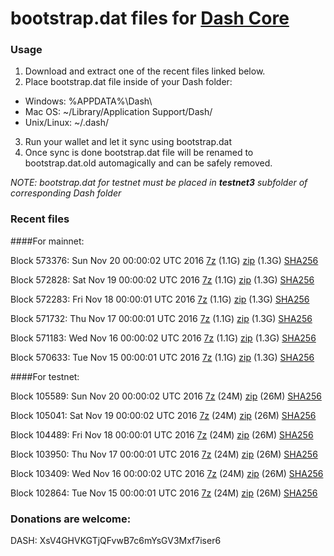 # bootstrap.dat files for [Dash Core](https://www.dash.org)

### Usage

1. Download and extract one of the recent files linked below.
2. Place bootstrap.dat file inside of your Dash folder:
 - Windows: %APPDATA%\Dash\
 - Mac OS: ~/Library/Application Support/Dash/
 - Unix/Linux: ~/.dash/
3. Run your wallet and let it sync using bootstrap.dat
4. Once sync is done bootstrap.dat file will be renamed to bootstrap.dat.old automagically and can be safely removed.

_NOTE: bootstrap.dat for testnet must be placed in **testnet3** subfolder of corresponding Dash folder_

### Recent files

####For mainnet:

Block 573376: Sun Nov 20 00:00:02 UTC 2016 [7z](https://transfer.sh/zcV6p/bootstrap.dat.20161120.7z) (1.1G) [zip](https://transfer.sh/a86by/bootstrap.dat.20161120.zip) (1.3G) [SHA256](https://transfer.sh/DZ63h/sha256.txt)

Block 572828: Sat Nov 19 00:00:02 UTC 2016 [7z](https://transfer.sh/r1HZX/bootstrap.dat.20161119.7z) (1.1G) [zip](https://transfer.sh/TpicL/bootstrap.dat.20161119.zip) (1.3G) [SHA256](https://transfer.sh/F7QFD/sha256.txt)

Block 572283: Fri Nov 18 00:00:01 UTC 2016 [7z](https://transfer.sh/123NnR/bootstrap.dat.20161118.7z) (1.1G) [zip](https://transfer.sh/6Saax/bootstrap.dat.20161118.zip) (1.3G) [SHA256](https://transfer.sh/nOaJZ/sha256.txt)

Block 571732: Thu Nov 17 00:00:01 UTC 2016 [7z](https://transfer.sh/XluPa/bootstrap.dat.20161117.7z) (1.1G) [zip](https://transfer.sh/5fMkK/bootstrap.dat.20161117.zip) (1.3G) [SHA256](https://transfer.sh/10InZ8/sha256.txt)

Block 571183: Wed Nov 16 00:00:02 UTC 2016 [7z](https://transfer.sh/SsQU7/bootstrap.dat.20161116.7z) (1.1G) [zip](https://transfer.sh/jfvD2/bootstrap.dat.20161116.zip) (1.3G) [SHA256](https://transfer.sh/4fexj/sha256.txt)

Block 570633: Tue Nov 15 00:00:01 UTC 2016 [7z](https://transfer.sh/9V68e/bootstrap.dat.20161115.7z) (1.1G) [zip](https://transfer.sh/LX6Dz/bootstrap.dat.20161115.zip) (1.3G) [SHA256](https://transfer.sh/IOVgj/sha256.txt)

####For testnet:

Block 105589: Sun Nov 20 00:00:02 UTC 2016 [7z](https://transfer.sh/117225/bootstrap.dat.20161120.7z) (24M) [zip](https://transfer.sh/8RbEK/bootstrap.dat.20161120.zip) (26M) [SHA256](https://transfer.sh/12xZWG/sha256.txt)

Block 105041: Sat Nov 19 00:00:02 UTC 2016 [7z](https://transfer.sh/SacKT/bootstrap.dat.20161119.7z) (24M) [zip](https://transfer.sh/Wd7uH/bootstrap.dat.20161119.zip) (26M) [SHA256](https://transfer.sh/I48ky/sha256.txt)

Block 104489: Fri Nov 18 00:00:01 UTC 2016 [7z](https://transfer.sh/tHGm8/bootstrap.dat.20161118.7z) (24M) [zip](https://transfer.sh/fygRr/bootstrap.dat.20161118.zip) (26M) [SHA256](https://transfer.sh/97RYx/sha256.txt)

Block 103950: Thu Nov 17 00:00:01 UTC 2016 [7z](https://transfer.sh/15PYdE/bootstrap.dat.20161117.7z) (24M) [zip](https://transfer.sh/13594k/bootstrap.dat.20161117.zip) (26M) [SHA256](https://transfer.sh/W2I0f/sha256.txt)

Block 103409: Wed Nov 16 00:00:02 UTC 2016 [7z](https://transfer.sh/U7CmY/bootstrap.dat.20161116.7z) (24M) [zip](https://transfer.sh/fohAZ/bootstrap.dat.20161116.zip) (26M) [SHA256](https://transfer.sh/trhcP/sha256.txt)

Block 102864: Tue Nov 15 00:00:01 UTC 2016 [7z](https://transfer.sh/2YKtp/bootstrap.dat.20161115.7z) (24M) [zip](https://transfer.sh/100Hug/bootstrap.dat.20161115.zip) (26M) [SHA256](https://transfer.sh/r2Hf7/sha256.txt)

### Donations are welcome:

DASH: XsV4GHVKGTjQFvwB7c6mYsGV3Mxf7iser6

